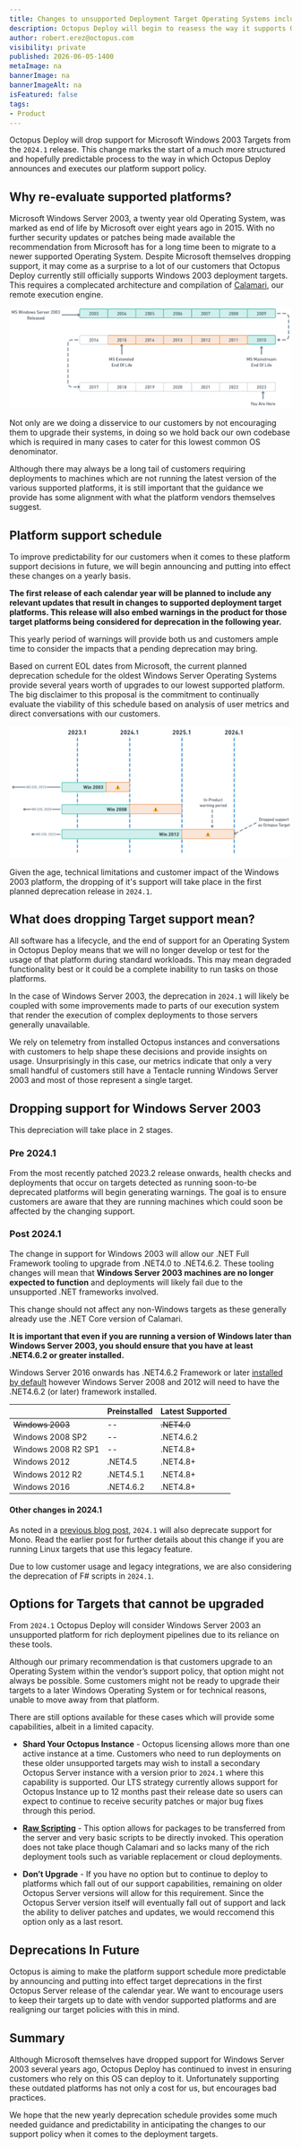 ```yaml
---
title: Changes to unsupported Deployment Target Operating Systems include removing support for Windows 2003
description: Octopus Deploy will begin to reasess the way it supports Operating Systems for Deployment Targets. Outdated platforms such as Windows 2003 will be dropped from 2024.1
author: robert.erez@octopus.com
visibility: private
published: 2026-06-05-1400
metaImage: na
bannerImage: na
bannerImageAlt: na
isFeatured: false
tags: 
- Product
---
```


Octopus Deploy will drop support for Microsoft Windows 2003 Targets from the `2024.1` release. This change marks the start of a much more structured and hopefully predictable process to the way in which Octopus Deploy announces and executes our platform support policy.

## Why re-evaluate supported platforms?
Microsoft Windows Server 2003, a twenty year old Operating System, was marked as end of life by Microsoft over eight years ago in 2015. With no further security updates or patches being made available the recommendation from Microsoft has for a long time been to migrate to a newer supported Operating System. Despite Microsoft themselves dropping support, it may come as a surprise to a lot of our customers that Octopus Deploy currently still officially supports Windows 2003 deployment targets. This requires a complecated architecture and compilation of [Calamari](https://octopus.com/docs/octopus-rest-api/calamari), our remote execution engine. 

![Microsoft Windows 2003 Support Timeline](ms-win-2003-support-timeline.png)

Not only are we doing a disservice to our customers by not encouraging them to upgrade their systems, in doing so we hold back our own codebase which is required in many cases to cater for this lowest common OS denominator.

Although there may always be a long tail of customers requiring deployments to machines which are not running the latest version of the various supported platforms, it is still important that the guidance we provide has some alignment with what the platform vendors themselves suggest. 

## Platform support schedule

To improve predictability for our customers when it comes to these platform support decisions in future, we will begin announcing and putting into effect these changes on a yearly basis. 

**The first release of each calendar year will be planned to include any relevant updates that result in changes to supported deployment target platforms. This release will also embed warnings in the product for those target platforms being considered for deprecation in the following year.**

 This yearly period of warnings will provide both us and customers ample time to consider the impacts that a pending deprecation may bring.

 Based on current EOL dates from Microsoft, the current planned deprecation schedule for the oldest Windows Server Operating Systems provide several years worth of upgrades to our lowest supported platform. The big disclaimer to this proposal is the commitment to continually evaluate the viability of this schedule based on analysis of user metrics and direct conversations with our customers.

 ![Deprecation Timeline](timeline.png)

 Given the age, technical limitations and customer impact of the Windows 2003 platform, the dropping of it's support will take place in the first planned deprecation release in `2024.1`.

## What does dropping Target support mean?                                                
All software has a lifecycle, and the end of support for an Operating System in Octopus Deploy means that we will no longer develop or test for the usage of that platform during standard workloads. This may mean degraded functionality best or it could be a complete inability to run tasks on those platforms. 

In the case of Windows Server 2003, the deprecation in `2024.1` will likely be coupled with some improvements made to parts of our execution system that render the execution of complex deployments to those servers generally unavailable. 

 We rely on telemetry from installed Octopus instances and conversations with  customers to help shape these decisions and provide insights on usage. Unsurprisingly in this case, our metrics indicate that only a very small handful of customers still have a Tentacle running Windows Server 2003 and most of those represent a single target.

## Dropping support for Windows Server 2003 

This depreciation will take place in 2 stages. 

### Pre 2024.1
From the most recently patched 2023.2 release onwards, health checks and deployments that occur on targets detected as running soon-to-be deprecated platforms will begin generating warnings. The goal is to ensure customers are aware that they are running machines which could soon be affected by the changing support. 

### Post 2024.1
The change in support for Windows 2003 will allow our .NET Full Framework tooling to upgrade from .NET4.0 to .NET4.6.2. These tooling changes will mean that **Windows Server 2003 machines are no longer expected to function** and deployments will likely fail due to the unsupported .NET frameworks involved. 

This change should not affect any non-Windows targets as these generally already use the .NET Core version of Calamari.

**It is important that even if you are running a version of Windows later than Windows Server 2003, you should ensure that you have at least .NET4.6.2 or greater installed.** 

Windows Server 2016 onwards has .NET4.6.2 Framework or later [installed by default](https://learn.microsoft.com/en-us/dotnet/framework/get-started/system-requirements) however Windows Server 2008 and 2012 will need to have the .NET4.6.2 (or later) framework installed. 

||Preinstalled|Latest Supported|
|---|---|---|
|~~Windows 2003~~| -- |~~.NET4.0~~|
|Windows 2008 SP2| -- |.NET4.6.2|
|Windows 2008  R2 SP1| -- |.NET4.8+|
|Windows 2012|.NET4.5|.NET4.8+|
|Windows 2012 R2|.NET4.5.1|.NET4.8+|
|Windows 2016|.NET4.6.2|.NET4.8+|

#### Other changes in 2024.1
As noted in a [previous blog post](https://octopus.com/blog/deprecating-mono), `2024.1` will also deprecate support for Mono. Read the earlier post for further details about this change if you are running Linux targets that use this legacy feature.

Due to low customer usage and legacy integrations, we are also considering the deprecation of F# scripts in `2024.1`. 

## Options for Targets that cannot be upgraded
From `2024.1` Octopus Deploy will consider Windows Server 2003 an unsupported platform for rich deployment pipelines due to its reliance on these tools.

Although our primary recommendation is that customers upgrade to an Operating System within the vendor’s support policy, that option might not always be possible. Some customers might not be ready to upgrade their targets to a later Windows Operating System or for technical reasons, unable to move away from that platform. 

There are still options available for these cases which will provide some capabilities, albeit in a limited capacity.

* **Shard Your Octopus Instance** - Octopus licensing allows more than one active instance at a time. Customers who need to run deployments on these older unsupported targets may wish to install a secondary Octopus Server instance with a version prior to `2024.1` where this capability is supported. Our LTS strategy currently allows support for Octopus Instance up to 12 months past their release date so users can expect to continue to receive security patches or major bug fixes through this period. 

* **[Raw Scripting](https://octopus.com/docs/deployments/custom-scripts/raw-scripting)** - This option allows for packages to be transferred from the server and very basic scripts to be directly invoked. This operation does not take place though Calamari and so lacks many of the rich deployment tools such as variable replacement or cloud deployments. 

* **Don’t Upgrade** - If you have no option but to continue to deploy to platforms which fall out of our support capabilities, remaining on older Octopus Server versions will allow for this requirement. Since the Octopus Server version itself will eventually fall out of support and lack the ability to deliver patches and updates, we would reccomend this option only as a last resort.

## Deprecations In Future
Octopus is aiming to make the platform support schedule more predictable by announcing and putting into effect target deprecations in the first Octopus Server release of the calendar year. We want to encourage users to keep their targets up to date with vendor supported platforms and are realigning our target policies with this in mind. 

## Summary
Although Microsoft themselves have dropped support for Windows Server 2003 several years ago, Octopus Deploy has continued to invest in ensuring customers who rely on this OS can deploy to it. Unfortunately supporting these outdated platforms has not only a cost for us, but encourages bad practices.

We hope that the new yearly deprecation schedule provides some much needed guidance and predictability in anticipating the changes to our support policy when it comes to the deployment targets.
